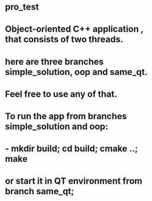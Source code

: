 # pro_test
# Object-oriented C++ application , that consists of two threads.
# here are three branches simple_solution, oop and same_qt.
# Feel free to use any of that. 
# To run the app from branches simple_solution and oop:
 # - mkdir build; cd build; cmake ..; make
# or start it in QT environment from branch same_qt;
